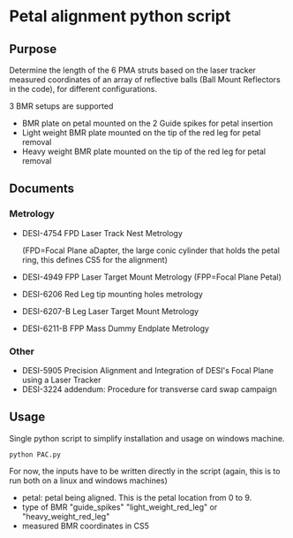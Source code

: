 # Petal alignment python script

## Purpose

Determine the length of the 6 PMA struts based on the laser tracker measured coordinates
of an array of reflective balls (Ball Mount Reflectors in the code), for different configurations.

3 BMR setups are supported

* BMR plate on petal mounted on the 2 Guide spikes for petal insertion
* Light weight BMR plate mounted on the tip of the red leg for petal removal
* Heavy weight BMR plate mounted on the tip of the red leg for petal removal


## Documents
### Metrology
 * DESI-4754 FPD Laser Track Nest Metrology 
 
      (FPD=Focal Plane aDapter, the large conic cylinder that holds the petal ring, this defines CS5 for the alignment) 
    
 * DESI-4949 FPP Laser Target Mount Metrology (FPP=Focal Plane Petal)
 * DESI-6206 Red Leg tip mounting holes metrology
 * DESI-6207-B Leg Laser Target Mount Metrology
 * DESI-6211-B FPP Mass Dummy Endplate Metrology
### Other
 * DESI-5905 Precision Alignment and Integration of DESI's Focal Plane using a Laser Tracker
 * DESI-3224 addendum: Procedure for transverse card swap campaign

## Usage

Single python script to simplify installation and usage on windows machine.

```python PAC.py```

For now, the inputs have to be written directly in the script
(again, this is to run both on a linux and windows machines)
  * petal: petal being aligned. This is the petal location from 0 to 9.
  * type of BMR "guide_spikes" "light_weight_red_leg" or "heavy_weight_red_leg"
  * measured BMR coordinates in CS5 


